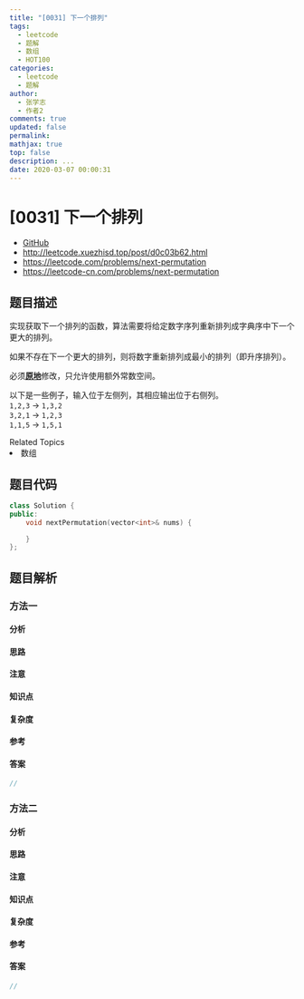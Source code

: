 ```yaml
---
title: "[0031] 下一个排列"
tags:
  - leetcode
  - 题解
  - 数组
  - HOT100
categories:
  - leetcode
  - 题解
author:
  - 张学志
  - 作者2
comments: true
updated: false
permalink:
mathjax: true
top: false
description: ...
date: 2020-03-07 00:00:31
---
```



# [0031] 下一个排列
* [GitHub](https://github.com/algoboy101/LeetCodeCrowdsource/tree/master/_posts/QA/%5B0031%5D%20%E4%B8%8B%E4%B8%80%E4%B8%AA%E6%8E%92%E5%88%97.md)
* http://leetcode.xuezhisd.top/post/d0c03b62.html
* https://leetcode.com/problems/next-permutation
* https://leetcode-cn.com/problems/next-permutation


## 题目描述

<p>实现获取下一个排列的函数，算法需要将给定数字序列重新排列成字典序中下一个更大的排列。</p>

<p>如果不存在下一个更大的排列，则将数字重新排列成最小的排列（即升序排列）。</p>

<p>必须<strong><a href="https://baike.baidu.com/item/%E5%8E%9F%E5%9C%B0%E7%AE%97%E6%B3%95" target="_blank">原地</a></strong>修改，只允许使用额外常数空间。</p>

<p>以下是一些例子，输入位于左侧列，其相应输出位于右侧列。<br>
<code>1,2,3</code> &rarr; <code>1,3,2</code><br>
<code>3,2,1</code> &rarr; <code>1,2,3</code><br>
<code>1,1,5</code> &rarr; <code>1,5,1</code></p>
<div><div>Related Topics</div><div><li>数组</li></div></div>


## 题目代码

```cpp
class Solution {
public:
    void nextPermutation(vector<int>& nums) {

    }
};
```


## 题目解析


### 方法一

#### 分析

#### 思路

#### 注意

#### 知识点

#### 复杂度

#### 参考

#### 答案

```cpp
//
```


### 方法二

#### 分析

#### 思路

#### 注意

#### 知识点

#### 复杂度

#### 参考

#### 答案

```cpp
//
```


